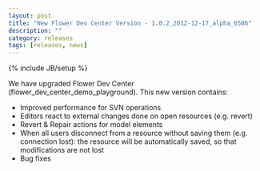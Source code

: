 ```yaml
---
layout: post
title: "New Flower Dev Center Version - 1.0.2_2012-12-17_alpha_6586"
description: ""
category: releases
tags: [releases, news]
---
```

{% include JB/setup %}

We have upgraded Flower Dev Center (flower_dev_center_demo_playground). This new version contains:

* Improved performance for SVN operations
* Editors react to external changes done on open resources (e.g. revert)
* Revert & Repair actions for model elements
* When all users disconnect from a resource without saving them (e.g. connection lost): the resource will be automatically saved, so that modifications are not lost
* Bug fixes

